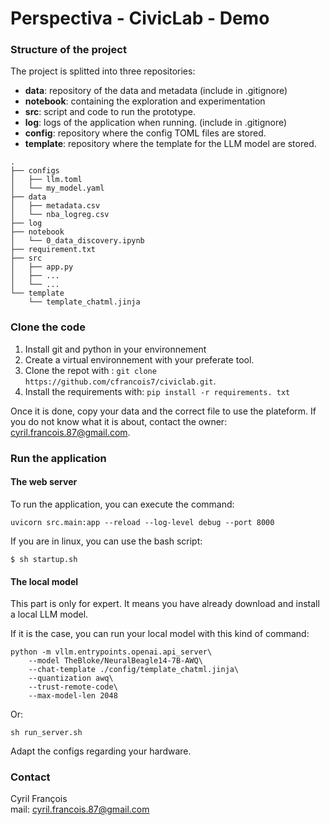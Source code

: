 # Perspectiva - CivicLab - Demo

### Structure of the project

The project is splitted into three repositories:
- **data**: repository of the data and metadata (include in .gitignore)
- **notebook**: containing the exploration and experimentation
- **src**: script and code to run the prototype.
- **log**: logs of the application when running. (include in .gitignore)
- **config**: repository where the config TOML files are stored.
- **template**: repository where the template for the LLM model are stored.

```
.
├── configs
│   ├── llm.toml
│   └── my_model.yaml
├── data
│   ├── metadata.csv
│   └── nba_logreg.csv
├── log
├── notebook
│   └── 0_data_discovery.ipynb
├── requirement.txt
├── src
│   ├── app.py
│   ├── ...
│   └── ...
└── template
    └── template_chatml.jinja
```

### Clone the code

1. Install git and python in your environnement
2. Create a virtual environnement with your preferate tool.
3. Clone the repot with : `git clone https://github.com/cfrancois7/civiclab.git`.
4. Install the requirements with: `pip install -r requirements. txt`

Once it is done, copy your data and the correct file to use the plateform. If you do not know what it is about, contact the owner: [cyril.francois.87@gmail.com](mailto:cyril.francois.87@gmail.com).

### Run the application

#### The web server
To run the application, you can execute the command:
```
uvicorn src.main:app --reload --log-level debug --port 8000
```

If you are in linux, you can use the bash script:
```
$ sh startup.sh
```

#### The local model

This part is only for expert. It means you have already download and install a local LLM model.

If it is the case, you can run your local model with this kind of command:

```
python -m vllm.entrypoints.openai.api_server\
    --model TheBloke/NeuralBeagle14-7B-AWQ\
    --chat-template ./config/template_chatml.jinja\
    --quantization awq\
    --trust-remote-code\
    --max-model-len 2048
```

Or:
```
sh run_server.sh
```

Adapt the configs regarding your hardware.

### Contact
Cyril François  
mail: [cyril.francois.87@gmail.com](mailto:cyril.francois.87@gmail.com)


